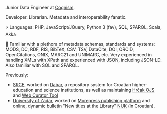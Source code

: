 Junior Data Engineer at [Cognism](https://www.cognism.com/).

Developer. Librarian. Metadata and interoperability fanatic.

⚡ Languages: PHP, JavaScript/JQuery, Python 3 (fav), SQL, SPARQL, Scala, Akka

💬 Familiar with a plethora of metadata schemas, standards and systems: MODS, DC, RDF, RIS, BibTeX, CSV, TSV, DataCite, DOI, ORCID, OpenCitations, ONIX, MARC21 and UNIMARC, etc. Very experienced in handling XMLs with XPath and experienced with JSON, including JSON-LD. Also familiar with SQL and SPARQL.

Previously:
- [SRCE](https://www.srce.unizg.hr/en/), worked on [Dabar](https://dabar.srce.hr/en/dabar), a repository system for Croatian higher-education and science institutions, as well as maintaining [Hrčak OJS](https://hrcak.srce.hr/ojs/) and [Web Curator Tool](https://github.com/WebCuratorTool/webcurator)
- [University of Zadar](https://www.unizd.hr/eng/), worked on [Morepress publishing platform](https://morepress.unizd.hr/index_en.php) and online, dynamic bulletin "New titles at the Library" [NUK](http://nuk.unizd.hr/) (in Croatian).

<!-- - 📫 How to reach me: ...
- 😄 Pronouns: ...
- ⚡ Fun fact: ...
 -->
